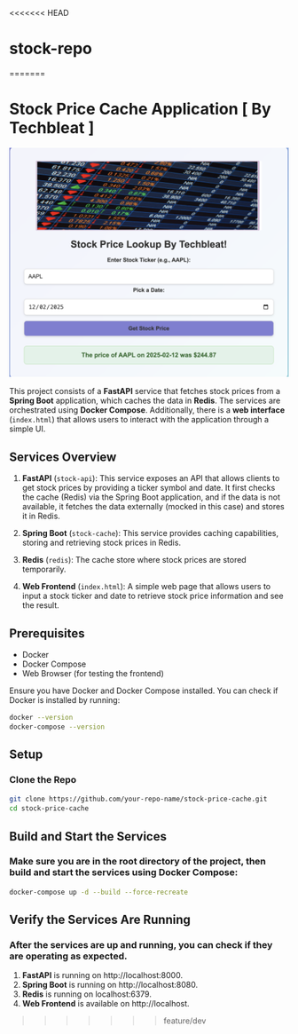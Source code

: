 <<<<<<< HEAD
# stock-repo
=======
# Stock Price Cache Application  [ By Techbleat ]

![alt text](./page.png)


This project consists of a **FastAPI** service that fetches stock prices from a **Spring Boot** application, which caches the data in **Redis**. The services are orchestrated using **Docker Compose**. Additionally, there is a **web interface** (`index.html`) that allows users to interact with the application through a simple UI.

## Services Overview

1. **FastAPI** (`stock-api`): This service exposes an API that allows clients to get stock prices by providing a ticker symbol and date. It first checks the cache (Redis) via the Spring Boot application, and if the data is not available, it fetches the data externally (mocked in this case) and stores it in Redis.
   
2. **Spring Boot** (`stock-cache`): This service provides caching capabilities, storing and retrieving stock prices in Redis.

3. **Redis** (`redis`): The cache store where stock prices are stored temporarily.

4. **Web Frontend** (`index.html`): A simple web page that allows users to input a stock ticker and date to retrieve stock price information and see the result.

## Prerequisites

- Docker
- Docker Compose
- Web Browser (for testing the frontend)

Ensure you have Docker and Docker Compose installed. You can check if Docker is installed by running:

```bash
docker --version
docker-compose --version
```



## Setup
### Clone the Repo

```bash
git clone https://github.com/your-repo-name/stock-price-cache.git
cd stock-price-cache

```

## Build and Start the Services
### Make sure you are in the root directory of the project, then build and start the services using Docker Compose:

```bash
docker-compose up -d --build --force-recreate
```

## Verify the Services Are Running
### After the services are up and running, you can check if they are operating as expected.

1. **FastAPI** is running on http://localhost:8000.
2. **Spring Boot** is running on http://localhost:8080.
3. **Redis** is running on localhost:6379.
4. **Web Frontend** is available on http://localhost.
>>>>>>> feature/dev
